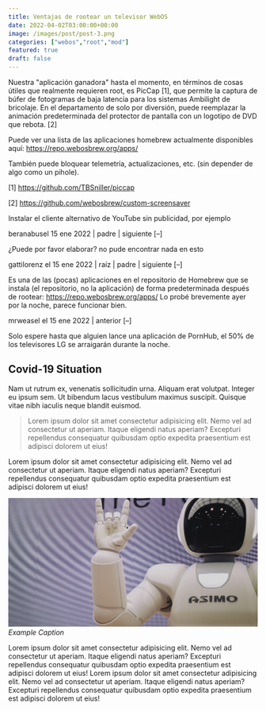 ```yaml
---
title: Ventajas de rootear un televisor WebOS
date: 2022-04-02T03:00:00+00:00
image: /images/post/post-3.png
categories: ["webos","root","mod"]
featured: true
draft: false
---
```


Nuestra "aplicación ganadora" hasta el momento, en términos de cosas útiles que realmente requieren root, es PicCap [1], que permite la captura de búfer de fotogramas de baja latencia para los sistemas Ambilight de bricolaje.
En el departamento de solo por diversión, puede reemplazar la animación predeterminada del protector de pantalla con un logotipo de DVD que rebota. [2]

Puede ver una lista de las aplicaciones homebrew actualmente disponibles aquí: https://repo.webosbrew.org/apps/

También puede bloquear telemetría, actualizaciones, etc. (sin depender de algo como un pihole).

[1] https://github.com/TBSniller/piccap

[2] https://github.com/webosbrew/custom-screensaver

Instalar el cliente alternativo de YouTube sin publicidad, por ejemplo

	
beranabusel 15 ene 2022 | padre | siguiente [–]

¿Puede por favor elaborar? no pude encontrar nada en esto

	
gattilorenz el 15 ene 2022 | raíz | padre | siguiente [–]

Es una de las (pocas) aplicaciones en el repositorio de Homebrew que se instala (el repositorio, no la aplicación) de forma predeterminada después de rootear: https://repo.webosbrew.org/apps/
Lo probé brevemente ayer por la noche, parece funcionar bien.


	
mrweasel el 15 ene 2022 | anterior [–]

Solo espere hasta que alguien lance una aplicación de PornHub, el 50% de los televisores LG se arraigarán durante la noche.


## Covid-19 Situation

Nam ut rutrum ex, venenatis sollicitudin urna. Aliquam erat volutpat. Integer eu ipsum sem. Ut bibendum lacus vestibulum maximus suscipit. Quisque vitae nibh iaculis neque blandit euismod.

> Lorem ipsum dolor sit amet consectetur adipisicing elit. Nemo vel ad consectetur ut aperiam. Itaque eligendi natus aperiam? Excepturi repellendus consequatur quibusdam optio expedita praesentium est adipisci dolorem ut eius!

Lorem ipsum dolor sit amet consectetur adipisicing elit. Nemo vel ad consectetur ut aperiam. Itaque eligendi natus aperiam? Excepturi repellendus consequatur quibusdam optio expedita praesentium est adipisci dolorem ut eius!

![alter-text](/images/post/post-1.png)
*Example Caption*

Lorem ipsum dolor sit amet consectetur adipisicing elit. Nemo vel ad consectetur ut aperiam. Itaque eligendi natus aperiam? Excepturi repellendus consequatur quibusdam optio expedita praesentium est adipisci dolorem ut eius! Lorem ipsum dolor sit amet consectetur adipisicing elit. Nemo vel ad consectetur ut aperiam. Itaque eligendi natus aperiam? Excepturi repellendus consequatur quibusdam optio expedita praesentium est adipisci dolorem ut eius!
